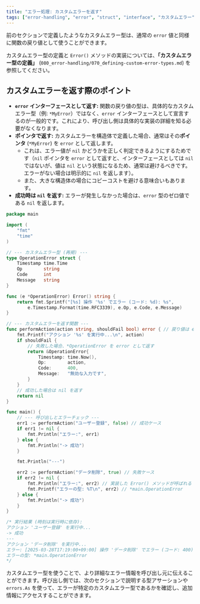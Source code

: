 ```yaml
---
title: "エラー処理: カスタムエラーを返す"
tags: ["error-handling", "error", "struct", "interface", "カスタムエラー", "return"]
---
```


前のセクションで定義したようなカスタムエラー型は、通常の `error` 値と同様に関数の戻り値として使うことができます。

カスタムエラー型の定義と `Error()` メソッドの実装については、**「カスタムエラー型の定義」** (`080_error-handling/070_defining-custom-error-types.md`) を参照してください。

## カスタムエラーを返す際のポイント

*   **`error` インターフェースとして返す:** 関数の戻り値の型は、具体的なカスタムエラー型（例: `*MyError`）ではなく、`error` インターフェースとして宣言するのが一般的です。これにより、呼び出し側は具体的な実装の詳細を知る必要がなくなります。
*   **ポインタで返す:** カスタムエラーを構造体で定義した場合、通常はその**ポインタ** (`*MyError`) を `error` として返します。
    *   これは、エラー値が `nil` かどうかを正しく判定できるようにするためです（`nil` ポインタを `error` として返すと、インターフェースとしては `nil` ではないが、値は `nil` という状態になるため、通常は避けるべきです。エラーがない場合は明示的に `nil` を返します）。
    *   また、大きな構造体の場合にコピーコストを避ける意味合いもあります。
*   **成功時は `nil` を返す:** エラーが発生しなかった場合は、`error` 型のゼロ値である `nil` を返します。

```go title="カスタムエラーを返す関数の例"
package main

import (
	"fmt"
	"time"
)

// --- カスタムエラー型 (再掲) ---
type OperationError struct {
	Timestamp time.Time
	Op        string
	Code      int
	Message   string
}

func (e *OperationError) Error() string {
	return fmt.Sprintf("[%s] 操作 '%s' でエラー (コード: %d): %s",
		e.Timestamp.Format(time.RFC3339), e.Op, e.Code, e.Message)
}

// --- カスタムエラーを返す関数 ---
func performAction(action string, shouldFail bool) error { // 戻り値は error インターフェース
	fmt.Printf("アクション '%s' を実行中...\n", action)
	if shouldFail {
		// 失敗した場合、*OperationError を error として返す
		return &OperationError{
			Timestamp: time.Now(),
			Op:        action,
			Code:      400,
			Message:   "無効な入力です",
		}
	}
	// 成功した場合は nil を返す
	return nil
}

func main() {
	// --- 呼び出しとエラーチェック ---
	err1 := performAction("ユーザー登録", false) // 成功ケース
	if err1 != nil {
		fmt.Println("エラー:", err1)
	} else {
		fmt.Println("-> 成功")
	}

	fmt.Println("---")

	err2 := performAction("データ削除", true) // 失敗ケース
	if err2 != nil {
		fmt.Println("エラー:", err2) // 実装した Error() メソッドが呼ばれる
		fmt.Printf("エラーの型: %T\n", err2) // *main.OperationError
	} else {
		fmt.Println("-> 成功")
	}
}

/* 実行結果 (時刻は実行時に依存):
アクション 'ユーザー登録' を実行中...
-> 成功
---
アクション 'データ削除' を実行中...
エラー: [2025-03-28T17:19:00+09:00] 操作 'データ削除' でエラー (コード: 400): 無効な入力です
エラーの型: *main.OperationError
*/
```

カスタムエラー型を使うことで、より詳細なエラー情報を呼び出し元に伝えることができます。呼び出し側では、次のセクションで説明する型アサーションや `errors.As` を使って、エラーが特定のカスタムエラー型であるかを確認し、追加情報にアクセスすることができます。